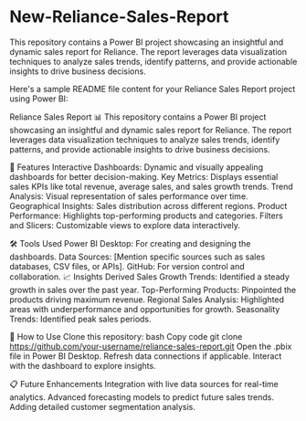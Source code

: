 # New-Reliance-Sales-Report

This repository contains a Power BI project showcasing an insightful and dynamic sales report for Reliance. The report leverages data visualization techniques to analyze sales trends, identify patterns, and provide actionable insights to drive business decisions.

Here's a sample README file content for your Reliance Sales Report project using Power BI:

Reliance Sales Report 📊
This repository contains a Power BI project showcasing an insightful and dynamic sales report for Reliance. The report leverages data visualization techniques to analyze sales trends, identify patterns, and provide actionable insights to drive business decisions.

🚀 Features
Interactive Dashboards: Dynamic and visually appealing dashboards for better decision-making.
Key Metrics: Displays essential sales KPIs like total revenue, average sales, and sales growth trends.
Trend Analysis: Visual representation of sales performance over time.
Geographical Insights: Sales distribution across different regions.
Product Performance: Highlights top-performing products and categories.
Filters and Slicers: Customizable views to explore data interactively.

🛠️ Tools Used
Power BI Desktop: For creating and designing the dashboards.
Data Sources: [Mention specific sources such as sales databases, CSV files, or APIs].
GitHub: For version control and collaboration.
📈 Insights Derived
Sales Growth Trends: Identified a steady growth in sales over the past year.
Top-Performing Products: Pinpointed the products driving maximum revenue.
Regional Sales Analysis: Highlighted areas with underperformance and opportunities for growth.
Seasonality Trends: Identified peak sales periods.

🌟 How to Use
Clone this repository:
bash
Copy code
git clone https://github.com/your-username/reliance-sales-report.git
Open the .pbix file in Power BI Desktop.
Refresh data connections if applicable.
Interact with the dashboard to explore insights.

📋 Future Enhancements
Integration with live data sources for real-time analytics.
Advanced forecasting models to predict future sales trends.
Adding detailed customer segmentation analysis.


